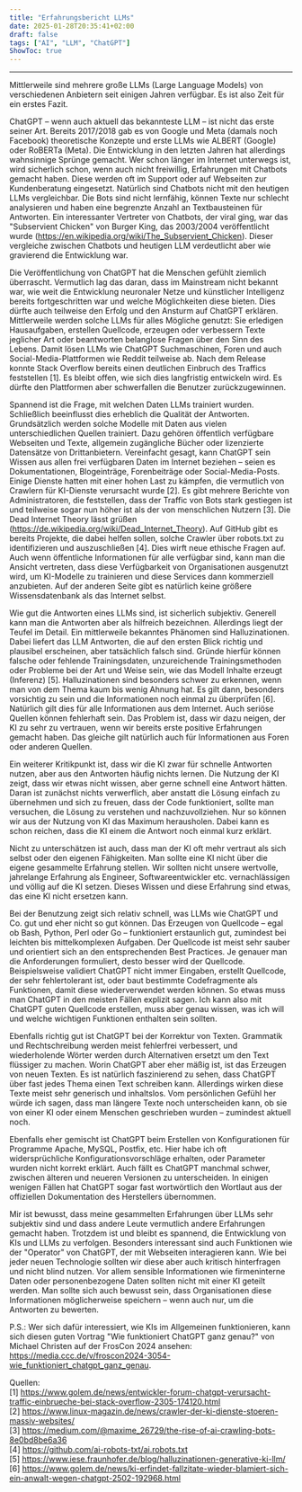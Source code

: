 ```yaml
---
title: "Erfahrungsbericht LLMs"
date: 2025-01-28T20:35:41+02:00
draft: false
tags: ["AI", "LLM", "ChatGPT"]
ShowToc: true
---
```


---
Mittlerweile sind mehrere große LLMs (Large Language Models) von verschiedenen Anbietern seit einigen Jahren verfügbar. Es ist also Zeit für ein erstes Fazit.

ChatGPT – wenn auch aktuell das bekannteste LLM – ist nicht das erste seiner Art. Bereits 2017/2018 gab es von Google und Meta (damals noch Facebook) theoretische Konzepte und erste LLMs wie ALBERT (Google) oder RoBERTa (Meta). Die Entwicklung in den letzten Jahren hat allerdings wahnsinnige Sprünge gemacht. Wer schon länger im Internet unterwegs ist, wird sicherlich schon, wenn auch nicht freiwillig, Erfahrungen mit Chatbots gemacht haben. Diese werden oft im Support oder auf Webseiten zur Kundenberatung eingesetzt. Natürlich sind Chatbots nicht mit den heutigen LLMs vergleichbar. Die Bots sind nicht lernfähig, können Texte nur schlecht analysieren und haben eine begrenzte Anzahl an Textbausteinen für Antworten. Ein interessanter Vertreter von Chatbots, der viral ging, war das "Subservient Chicken" von Burger King, das 2003/2004 veröffentlicht wurde (https://en.wikipedia.org/wiki/The_Subservient_Chicken). Dieser vergleiche zwischen Chatbots und heutigen LLM verdeutlicht aber wie gravierend die Entwicklung war.

Die Veröffentlichung von ChatGPT hat die Menschen gefühlt ziemlich überrascht. Vermutlich lag das daran, dass im Mainstream nicht bekannt war, wie weit die Entwicklung neuronaler Netze und künstlicher Intelligenz bereits fortgeschritten war und welche Möglichkeiten diese bieten. Dies dürfte auch teilweise den Erfolg und den Ansturm auf ChatGPT erklären. Mittlerweile werden solche LLMs für alles Mögliche genutzt: Sie erledigen Hausaufgaben, erstellen Quellcode, erzeugen oder verbessern Texte jeglicher Art oder beantworten belanglose Fragen über den Sinn des Lebens. Damit lösen LLMs wie ChatGPT Suchmaschinen, Foren und auch Social-Media-Plattformen wie Reddit teilweise ab. Nach dem Release konnte Stack Overflow bereits einen deutlichen Einbruch des Traffics feststellen [1]. Es bleibt offen, wie sich dies langfristig entwickeln wird. Es dürfte den Plattformen aber schwerfallen die Benutzer zurückzugewinnen.

Spannend ist die Frage, mit welchen Daten LLMs trainiert wurden. Schließlich beeinflusst dies erheblich die Qualität der Antworten. Grundsätzlich werden solche Modelle mit Daten aus vielen unterschiedlichen Quellen trainiert. Dazu gehören öffentlich verfügbare Webseiten und Texte, allgemein zugängliche Bücher oder lizenzierte Datensätze von Drittanbietern. Vereinfacht gesagt, kann ChatGPT sein Wissen aus allen frei verfügbaren Daten im Internet beziehen – seien es Dokumentationen, Blogeinträge, Forenbeiträge oder Social-Media-Posts. Einige Dienste hatten mit einer hohen Last zu kämpfen, die vermutlich von Crawlern für KI-Dienste verursacht wurde [2]. Es gibt mehrere Berichte von Administratoren, die feststellen, dass der Traffic von Bots stark gestiegen ist und teilweise sogar nun höher ist als der von menschlichen Nutzern [3]. Die Dead Internet Theory lässt grüßen (https://de.wikipedia.org/wiki/Dead_Internet_Theory). Auf GitHub gibt es bereits Projekte, die dabei helfen sollen, solche Crawler über robots.txt zu identifizieren und auszuschließen [4]. Dies wirft neue ethische Fragen auf. Auch wenn öffentliche Informationen für alle verfügbar sind, kann man die Ansicht vertreten, dass diese Verfügbarkeit von Organisationen ausgenutzt wird, um KI-Modelle zu trainieren und diese Services dann kommerziell anzubieten. Auf der anderen Seite gibt es natürlich keine größere Wissensdatenbank als das Internet selbst.

Wie gut die Antworten eines LLMs sind, ist sicherlich subjektiv. Generell kann man die Antworten aber als hilfreich bezeichnen. Allerdings liegt der Teufel im Detail. Ein mittlerweile bekanntes Phänomen sind Halluzinationen. Dabei liefert das LLM Antworten, die auf den ersten Blick richtig und plausibel erscheinen, aber tatsächlich falsch sind. Gründe hierfür können falsche oder fehlende Trainingsdaten, unzureichende Trainingsmethoden oder Probleme bei der Art und Weise sein, wie das Modell Inhalte erzeugt (Inferenz) [5]. Halluzinationen sind besonders schwer zu erkennen, wenn man von dem Thema kaum bis wenig Ahnung hat. Es gilt dann, besonders vorsichtig zu sein und die Informationen noch einmal zu überprüfen [6]. Natürlich gilt dies für alle Informationen aus dem Internet. Auch seriöse Quellen können fehlerhaft sein. Das Problem ist, dass wir dazu neigen, der KI zu sehr zu vertrauen, wenn wir bereits erste positive Erfahrungen gemacht haben. Das gleiche gilt natürlich auch für Informationen aus Foren oder anderen Quellen.

Ein weiterer Kritikpunkt ist, dass wir die KI zwar für schnelle Antworten nutzen, aber aus den Antworten häufig nichts lernen. Die Nutzung der KI zeigt, dass wir etwas nicht wissen, aber gerne schnell eine Antwort hätten. Daran ist zunächst nichts verwerflich, aber anstatt die Lösung einfach zu übernehmen und sich zu freuen, dass der Code funktioniert, sollte man versuchen, die Lösung zu verstehen und nachzuvollziehen. Nur so können wir aus der Nutzung von KI das Maximum herausholen. Dabei kann es schon reichen, dass die KI einem die Antwort noch einmal kurz erklärt.

Nicht zu unterschätzen ist auch, dass man der KI oft mehr vertraut als sich selbst oder den eigenen Fähigkeiten. Man sollte eine KI nicht über die eigene gesammelte Erfahrung stellen. Wir sollten nicht unsere wertvolle, jahrelange Erfahrung als Engineer, Softwareentwickler etc. vernachlässigen und völlig auf die KI setzen. Dieses Wissen und diese Erfahrung sind etwas, das eine KI nicht ersetzen kann.

Bei der Benutzung zeigt sich relativ schnell, was LLMs wie ChatGPT und Co. gut und eher nicht so gut können. Das Erzeugen von Quellcode – egal ob Bash, Python, Perl oder Go – funktioniert erstaunlich gut, zumindest bei leichten bis mittelkomplexen Aufgaben. Der Quellcode ist meist sehr sauber und orientiert sich an den entsprechenden Best Practices. Je genauer man die Anforderungen formuliert, desto besser wird der Quellcode. Beispielsweise validiert ChatGPT nicht immer Eingaben, erstellt Quellcode, der sehr fehlertolerant ist, oder baut bestimmte Codefragmente als Funktionen, damit diese wiederverwendet werden können. So etwas muss man ChatGPT in den meisten Fällen explizit sagen. Ich kann also mit ChatGPT guten Quellcode erstellen, muss aber genau wissen, was ich will und welche wichtigen Funktionen enthalten sein sollten.

Ebenfalls richtig gut ist ChatGPT bei der Korrektur von Texten. Grammatik und Rechtschreibung werden meist fehlerfrei verbessert, und wiederholende Wörter werden durch Alternativen ersetzt um den Text flüssiger zu machen. Worin ChatGPT aber eher mäßig ist, ist das Erzeugen von neuen Texten. Es ist natürlich faszinierend zu sehen, dass ChatGPT über fast jedes Thema einen Text schreiben kann. Allerdings wirken diese Texte meist sehr generisch und inhaltslos. Vom persönlichen Gefühl her würde ich sagen, dass man längere Texte noch unterscheiden kann, ob sie von einer KI oder einem Menschen geschrieben wurden – zumindest aktuell noch.

Ebenfalls eher gemischt ist ChatGPT beim Erstellen von Konfigurationen für Programme Apache, MySQL, Postfix, etc. Hier habe ich oft widersprüchliche Konfigurationsvorschläge erhalten, oder Parameter wurden nicht korrekt erklärt. Auch fällt es ChatGPT manchmal schwer, zwischen älteren und neueren Versionen zu unterscheiden. In einigen wenigen Fällen hat ChatGPT sogar fast wortwörtlich den Wortlaut aus der offiziellen Dokumentation des Herstellers übernommen.

Mir ist bewusst, dass meine gesammelten Erfahrungen über LLMs sehr subjektiv sind und dass andere Leute vermutlich andere Erfahrungen gemacht haben. Trotzdem ist und bleibt es spannend, die Entwicklung von KIs und LLMs zu verfolgen. Besonders interessant sind auch Funktionen wie der "Operator" von ChatGPT, der mit Webseiten interagieren kann. Wie bei jeder neuen Technologie sollten wir diese aber auch kritisch hinterfragen und nicht blind nutzen. Vor allem sensible Informationen wie firmeninterne Daten oder personenbezogene Daten sollten nicht mit einer KI geteilt werden. Man sollte sich auch bewusst sein, dass Organisationen diese Informationen möglicherweise speichern – wenn auch nur, um die Antworten zu bewerten.

P.S.: Wer sich dafür interessiert, wie KIs im Allgemeinen funktionieren, kann sich diesen guten Vortrag "Wie funktioniert ChatGPT ganz genau?" von Michael Christen auf der FrosCon 2024 ansehen: https://media.ccc.de/v/froscon2024-3054-wie_funktioniert_chatgpt_ganz_genau.

Quellen:  
[1] https://www.golem.de/news/entwickler-forum-chatgpt-verursacht-traffic-einbrueche-bei-stack-overflow-2305-174120.html  
[2] https://www.linux-magazin.de/news/crawler-der-ki-dienste-stoeren-massiv-websites/  
[3] https://medium.com/@maxime_26729/the-rise-of-ai-crawling-bots-8e0bd8be6a36  
[4] https://github.com/ai-robots-txt/ai.robots.txt  
[5] https://www.iese.fraunhofer.de/blog/halluzinationen-generative-ki-llm/  
[6] https://www.golem.de/news/ki-erfindet-fallzitate-wieder-blamiert-sich-ein-anwalt-wegen-chatgpt-2502-192968.html
